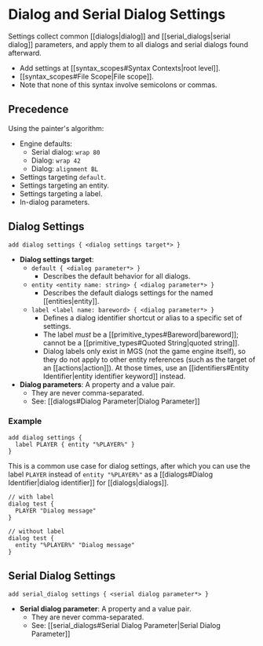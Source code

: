 # Dialog and Serial Dialog Settings

 Settings collect common [[dialogs|dialog]] and [[serial_dialogs|serial dialog]] parameters, and apply them to all dialogs and serial dialogs found afterward.
 
- Add settings at [[syntax_scopes#Syntax Contexts|root level]].
- [[syntax_scopes#File Scope|File scope]].
- Note that none of this syntax involve semicolons or commas.

## Precedence

Using the painter's algorithm:

- Engine defaults:
	- Serial dialog: `wrap 80`
	- Dialog: `wrap 42`
	- Dialog: `alignment BL`
- Settings targeting `default`.
- Settings targeting an entity.
- Settings targeting a label.
- In-dialog parameters.

## Dialog Settings

```
add dialog settings { <dialog settings target*> }
```

- **Dialog settings target**:
	- `default { <dialog parameter*> }`
		- Describes the default behavior for all dialogs.
	- `entity <entity name: string> { <dialog parameter*> }`
		- Describes the default dialogs settings for the named [[entities|entity]].
	- `label <label name: bareword> { <dialog parameter*> }`
		- Defines a dialog identifier shortcut or alias to a specific set of settings.
		- The label *must* be a [[primitive_types#Bareword|bareword]]; cannot be a  [[primitive_types#Quoted String|quoted string]].
		- Dialog labels only exist in MGS (not the game engine itself), so they do not apply to other entity references (such as the target of an [[actions|action]]). At those times, use an [[identifiers#Entity Identifier|entity identifier keyword]] instead.
- **Dialog parameters**: A property and a value pair.
	- They are never comma-separated.
	- See: [[dialogs#Dialog Parameter|Dialog Parameter]]

### Example

```mgs{2}
add dialog settings {
  label PLAYER { entity "%PLAYER%" }
}
```

This is a common use case for dialog settings, after which you can use the label `PLAYER` instead of `entity "%PLAYER%"` as a [[dialogs#Dialog Identifier|dialog identifier]] for [[dialogs|dialogs]].

```mgs{3,8}
// with label
dialog test {
  PLAYER "Dialog message"
}

// without label
dialog test {
  entity "%PLAYER%" "Dialog message"
}
```

## Serial Dialog Settings

```
add serial_dialog settings { <serial dialog parameter*> }
```

- **Serial dialog parameter**: A property and a value pair.
	- They are never comma-separated.
	- See: [[serial_dialogs#Serial Dialog Parameter|Serial Dialog Parameter]]
